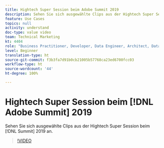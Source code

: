 ```yaml
---
title: Hightech Super Session beim Adobe Summit 2019
description: Sehen Sie sich ausgewählte Clips aus der Hightech Super Session beim Summit 2019 an
feature: Use Cases
topics: null
activity: understand
doc-type: value video
team: Technical Marketing
kt: 4404
role: "Business Practitioner, Developer, Data Engineer, Architect, Data Architect, Administrator, Leader"
level: Beginner
translation-type: ht
source-git-commit: f3b3fa7d91b0cb21005b57768ca23ed6700fcc03
workflow-type: ht
source-wordcount: '44'
ht-degree: 100%

---
```



# Hightech Super Session beim [!DNL Adobe Summit] 2019

Sehen Sie sich ausgewählte Clips aus der Hightech Super Session beim [!DNL Summit] 2019 an.

>[!VIDEO](https://video.tv.adobe.com/v/30548/?quality=12)
